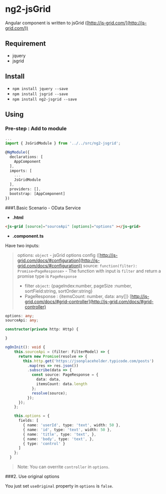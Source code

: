 # ng2-jsGrid
Angular component is written to jsGrid ([http://js-grid.com/](http://js-grid.com/))

## Requirement
- jquery
- jsgrid

## Install
- `npm install jquery --save`
- `npm install jsgrid --save`
- `npm install ng2-jsgrid --save`

## Using

### Pre-step : Add to module
```ts
...
import { JsGridModule } from '../../src/ng2-jsgrid';

@NgModule({
  declarations: [
    AppComponent
  ],
  imports: [
    ...
    JsGridModule
  ],
  providers: [],
  bootstrap: [AppComponent]
})
```

###1.Basic Scenario - OData Service

- **.html**
``` html
<js-grid [source]="sourceApi" [options]="options" ></js-grid>
```

- **.component.ts**

Have two inputs:
> options: `object` - jsGrid options config ([http://js-grid.com/docs/#configuration](http://js-grid.com/docs/#configuration))
> source: `function(filter): Promise<PageResponse>` - The function with input is `filter` and return a promise type is `PageResponse`
  > - filter `object`: {pageIndex:number, pageSize :number, sortField:string, sortOrder:string}
  > - PageResponse : {itemsCount: number, data: any[]}
[http://js-grid.com/docs/#grid-controller](http://js-grid.com/docs/#grid-controller)

``` ts
options: any;
sourceApi: any;

constructor(private http: Http) {

}

ngOnInit(): void {
    this.sourceApi = (filter: FilterModel) => {
      return new Promise(resolve => {
        this.http.get('https://jsonplaceholder.typicode.com/posts')
          .map(res => res.json())
          .subscribe(data => {
            const source: PageResponse = {
              data: data,
              itemsCount: data.length
            };
            resolve(source);
          });
      });
    };

    this.options = {
      fields: [
        { name: 'userId', type: 'text', width: 50 },
        { name: 'id', type: 'text', width: 50 },
        { name: 'title', type: 'text', },
        { name: 'body', type: 'text', },
        { type: 'control' }
      ]
    };
  }
```

> Note: You can overrite `controller` in `options`.

###2. Use original options

You just set `useOriginal` property in `options` is `false`.
